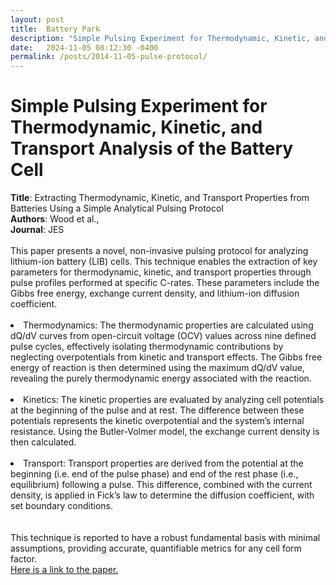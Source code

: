 ```yaml
---
layout: post
title:  Battery Park
description: "Simple Pulsing Experiment for Thermodynamic, Kinetic, and Transport Analysis of the Battery Cell"
date:   2024-11-05 08:12:30 -0400
permalink: /posts/2014-11-05-pulse-protocol/
---
```


<html>
  <head>
    <h1>Simple Pulsing Experiment for Thermodynamic, Kinetic, and Transport Analysis of the Battery Cell</h1>
  </head>
  <body>
    <b>Title</b>: Extracting Thermodynamic, Kinetic, and Transport Properties from Batteries Using a Simple Analytical Pulsing Protocol 
    <br>
    <b>Authors</b>: Wood et al., 
    <br>
    <b>Journal</b>: JES
    <br><br>
    This paper presents a novel, non-invasive pulsing protocol for analyzing lithium-ion battery (LIB) cells. This technique enables the extraction of key parameters for thermodynamic, kinetic, and transport properties through pulse profiles performed at specific C-rates. These parameters include the Gibbs free energy, exchange current density, and lithium-ion diffusion coefficient.
    <br><br>
    <li> Thermodynamics: The thermodynamic properties are calculated using dQ/dV curves from open-circuit voltage (OCV) values across nine defined pulse cycles, effectively isolating thermodynamic contributions by neglecting overpotentials from kinetic and transport effects. The Gibbs free energy of reaction is then determined using the maximum dQ/dV value, revealing the purely thermodynamic energy associated with the reaction. </li>
    <br>
    <li> Kinetics: The kinetic properties are evaluated by analyzing cell potentials at the beginning of the pulse and at rest. The difference between these potentials represents the kinetic overpotential and the system’s internal resistance. Using the Butler-Volmer model, the exchange current density is then calculated. </li>
    <br>
    <li> Transport: Transport properties are derived from the potential at the beginning (i.e. end of the pulse phase) and end of the rest phase (i.e., equilibrium) following a pulse. This difference, combined with the current density, is applied in Fick’s law to determine the diffusion coefficient, with set boundary conditions. </li>
    <br><br>
    This technique is reported to have a robust fundamental basis with minimal assumptions, providing accurate, quantifiable metrics for any cell form factor.<br>
    <div><a href="https://iopscience.iop.org/article/10.1149/1945-7111/ad6481">Here is a link to the paper.</a></div>
  </body>
</html>

